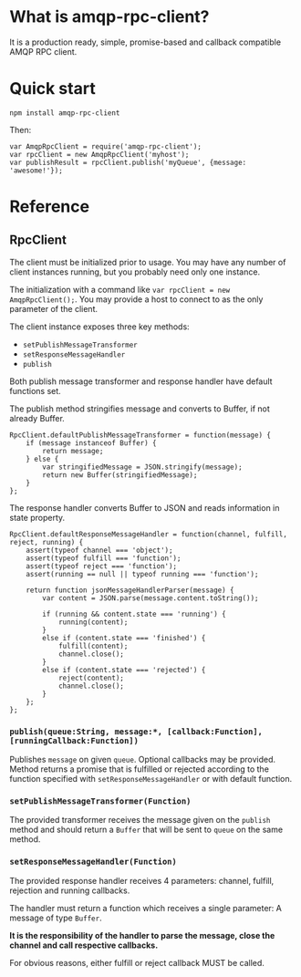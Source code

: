 # What is amqp-rpc-client?
It is a production ready, simple, promise-based and callback compatible AMQP RPC client.

# Quick start

```
npm install amqp-rpc-client
```
Then:
```
var AmqpRpcClient = require('amqp-rpc-client');
var rpcClient = new AmqpRpcClient('myhost');
var publishResult = rpcClient.publish('myQueue', {message: 'awesome!'});
```

# Reference

## RpcClient

The client must be initialized prior to usage. You may have any number of client instances
running, but you probably need only one instance.

The initialization with a command like `var rpcClient = new AmqpRpcClient();`.
You may provide a host to connect to as the only parameter of the client.

The client instance exposes three key methods:

* `setPublishMessageTransformer`
* `setResponseMessageHandler`
* `publish`

Both publish message transformer and response handler have default functions set.

The publish method stringifies message and converts to Buffer, if not already Buffer.
```
RpcClient.defaultPublishMessageTransformer = function(message) {
    if (message instanceof Buffer) {
        return message;
    } else {
        var stringifiedMessage = JSON.stringify(message);
        return new Buffer(stringifiedMessage);
    }
};
```


The response handler converts Buffer to JSON and reads information in state property.
```
RpcClient.defaultResponseMessageHandler = function(channel, fulfill, reject, running) {
    assert(typeof channel === 'object');
    assert(typeof fulfill === 'function');
    assert(typeof reject === 'function');
    assert(running == null || typeof running === 'function');

    return function jsonMessageHandlerParser(message) {
        var content = JSON.parse(message.content.toString());

        if (running && content.state === 'running') {
            running(content);
        }
        else if (content.state === 'finished') {
            fulfill(content);
            channel.close();
        }
        else if (content.state === 'rejected') {
            reject(content);
            channel.close();
        }
    };
};
```

### `publish(queue:String, message:*, [callback:Function], [runningCallback:Function])`

Publishes `message` on given `queue`. Optional callbacks may be provided.
Method returns a promise that is fulfilled or rejected according to the function specified
with `setResponseMessageHandler` or with default function.


### `setPublishMessageTransformer(Function)`

The provided transformer receives the message given on the `publish` method
and should return a `Buffer` that will be sent to `queue` on the same method.


### `setResponseMessageHandler(Function)`

The provided response handler receives 4 parameters:
channel, fulfill, rejection and running callbacks.

The handler must return a function which receives a single parameter:
A message of type `Buffer`.


**It is the responsibility of the handler to parse the message,
close the channel and call respective callbacks.**

For obvious reasons, either fulfill or reject callback MUST be called.
